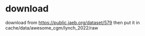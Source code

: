 # download

download from https://public.jaeb.org/dataset/579 then put it in cache/data/awesome_cgm/lynch_2022/raw


